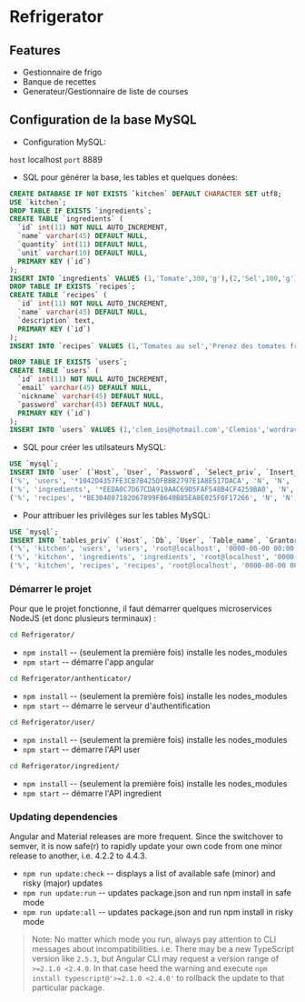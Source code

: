 # Refrigerator

## Features
- Gestionnaire de frigo
- Banque de recettes
- Generateur/Gestionnaire de liste de courses

## Configuration de la base MySQL

* Configuration MySQL:

`host` localhost
`port` 8889

* SQL pour générer la base, les tables et quelques donées:

```sql
CREATE DATABASE IF NOT EXISTS `kitchen` DEFAULT CHARACTER SET utf8;
USE `kitchen`;
DROP TABLE IF EXISTS `ingredients`;
CREATE TABLE `ingredients` (
  `id` int(11) NOT NULL AUTO_INCREMENT,
  `name` varchar(45) DEFAULT NULL,
  `quantity` int(11) DEFAULT NULL,
  `unit` varchar(10) DEFAULT NULL,
  PRIMARY KEY (`id`)
);
INSERT INTO `ingredients` VALUES (1,'Tomate',300,'g'),(2,'Sel',100,'g');
DROP TABLE IF EXISTS `recipes`;
CREATE TABLE `recipes` (
  `id` int(11) NOT NULL AUTO_INCREMENT,
  `name` varchar(45) DEFAULT NULL,
  `description` text,
  PRIMARY KEY (`id`)
);
INSERT INTO `recipes` VALUES (1,'Tomates au sel','Prenez des tomates fraiches, parsemez les de sel marin et savourez !');

DROP TABLE IF EXISTS `users`;
CREATE TABLE `users` (
  `id` int(11) NOT NULL AUTO_INCREMENT,
  `email` varchar(45) DEFAULT NULL,
  `nickname` varchar(45) DEFAULT NULL,
  `password` varchar(45) DEFAULT NULL,
  PRIMARY KEY (`id`)
);
INSERT INTO `users` VALUES (1,'clem_ios@hotmail.com','Clemios','wordrave'),(2,'oliv.murat@gmail.com','Oliv','azerty');
```

* SQL pour créer les utilsateurs MySQL:

```sql
USE `mysql`;
INSERT INTO `user` (`Host`, `User`, `Password`, `Select_priv`, `Insert_priv`, `Update_priv`, `Delete_priv`, `Create_priv`, `Drop_priv`, `Reload_priv`, `Shutdown_priv`, `Process_priv`, `File_priv`, `Grant_priv`, `References_priv`, `Index_priv`, `Alter_priv`, `Show_db_priv`, `Super_priv`, `Create_tmp_table_priv`, `Lock_tables_priv`, `Execute_priv`, `Repl_slave_priv`, `Repl_client_priv`, `Create_view_priv`, `Show_view_priv`, `Create_routine_priv`, `Alter_routine_priv`, `Create_user_priv`, `Event_priv`, `Trigger_priv`, `Create_tablespace_priv`, `ssl_type`, `ssl_cipher`, `x509_issuer`, `x509_subject`, `max_questions`, `max_updates`, `max_connections`, `max_user_connections`, `plugin`, `authentication_string`, `password_expired`) VALUES
('%', 'users', '*1042D4357FE3CB7B425DFBBB2797E1A8E517DACA', 'N', 'N', 'N', 'N', 'N', 'N', 'N', 'N', 'N', 'N', 'N', 'N', 'N', 'N', 'N', 'N', 'N', 'N', 'N', 'N', 'N', 'N', 'N', 'N', 'N', 'N', 'N', 'N', 'N', '', '', '', '', 0, 0, 0, 0, 'mysql_native_password', '', 'N'),
('%', 'ingredients', '*EEDA0C7D67CDA919AAC69D5FAF548B4CF4259BA0', 'N', 'N', 'N', 'N', 'N', 'N', 'N', 'N', 'N', 'N', 'N', 'N', 'N', 'N', 'N', 'N', 'N', 'N', 'N', 'N', 'N', 'N', 'N', 'N', 'N', 'N', 'N', 'N', 'N', '', '', '', '', 0, 0, 0, 0, 'mysql_native_password', '', 'N'),
('%', 'recipes', '*BE304807182067899FB640B85EA8E025F0F17266', 'N', 'N', 'N', 'N', 'N', 'N', 'N', 'N', 'N', 'N', 'N', 'N', 'N', 'N', 'N', 'N', 'N', 'N', 'N', 'N', 'N', 'N', 'N', 'N', 'N', 'N', 'N', 'N', 'N', '', '', '', '', 0, 0, 0, 0, 'mysql_native_password', '', 'N');
```

* Pour attribuer les privilèges sur les tables MySQL:
```sql
USE `mysql`;
INSERT INTO `tables_priv` (`Host`, `Db`, `User`, `Table_name`, `Grantor`, `Timestamp`, `Table_priv`, `Column_priv`) VALUES
('%', 'kitchen', 'users', 'users', 'root@localhost', '0000-00-00 00:00:00', 'Select,Insert,Update,Delete,Create,Drop,Grant,References,Index,Alter,Create View,Show view,Trigger', ''),
('%', 'kitchen', 'ingredients', 'ingredients', 'root@localhost', '0000-00-00 00:00:00', 'Select,Insert,Update,Delete,Create,Drop,Grant,References,Index,Alter,Create View,Show view,Trigger', ''),
('%', 'kitchen', 'recipes', 'recipes', 'root@localhost', '0000-00-00 00:00:00', 'Delete,Create,Drop,Grant,Index,Alter,Create View,Show view,Trigger', '');
```

### Démarrer le projet
Pour que le projet fonctionne, il faut démarrer quelques microservices NodeJS (et donc plusieurs terminaux) :
```bash
cd Refrigerator/
```
* `npm install` -- (seulement la première fois) installe les nodes_modules
* `npm start` -- démarre l'app angular
```bash
cd Refrigerator/anthenticator/
```
* `npm install` -- (seulement la première fois) installe les nodes_modules
* `npm start` -- démarre le serveur d'authentification
```bash
cd Refrigerator/user/
```
* `npm install` -- (seulement la première fois) installe les nodes_modules
* `npm start` -- démarre l'API user
```bash
cd Refrigerator/ingredient/
```
* `npm install` -- (seulement la première fois) installe les nodes_modules
* `npm start` -- démarre l'API ingredient


### Updating dependencies
Angular and Material releases are more frequent. Since the switchover to semver, it is now safe(r) to rapidly update your own code from one minor release to another, i.e. 4.2.2 to 4.4.3.
* `npm run update:check` -- displays a list of available safe (minor) and risky (major) updates
* `npm run update:run` -- updates package.json and run npm install in safe mode
* `npm run update:all` -- updates package.json and run npm install in risky mode
> Note: No matter which mode you run, always pay attention to CLI messages about incompatibilities. i.e. There may be a new TypeScript version like `2.5.3`, but Angular CLI may request a version range of `>=2.1.0 <2.4.0`. In that case heed the warning and execute `npm install typescript@'>=2.1.0 <2.4.0'` to rollback the update to that particular package.
